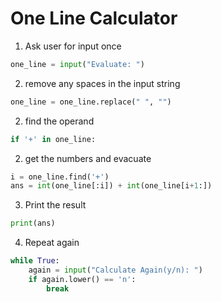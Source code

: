 # One Line Calculator

1. Ask user for input once
``` Python
one_line = input("Evaluate: ")
```

2. remove any spaces in the input string
``` Python
one_line = one_line.replace(" ", "")
```

2. find the operand
``` Python
if '+' in one_line:
```

2. get the numbers and evacuate
``` Python
i = one_line.find('+')
ans = int(one_line[:i]) + int(one_line[i+1:])
```

3. Print the result
``` Python
print(ans)
```
4. Repeat again
``` Python
while True:
    again = input("Calculate Again(y/n): ")
    if again.lower() == 'n':
        break
```
